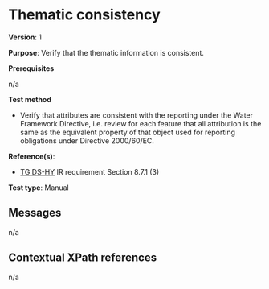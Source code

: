# Thematic consistency

**Version**: 1

**Purpose**: Verify that the thematic information is consistent.

**Prerequisites**

n/a

**Test method**

* Verify that attributes are consistent with the reporting under the Water Framework Directive, i.e. review for each feature that all attribution is the same as the equivalent property of that object used for reporting obligations under Directive 2000/60/EC.

**Reference(s)**: 

* [TG DS-HY](http://inspire.ec.europa.eu/id/ats/data-hy/3.1/hy-dc/README#ref_TG_DS_HY) IR requirement Section 8.7.1 (3)

**Test type**: Manual

## Messages

n/a

## Contextual XPath references

n/a